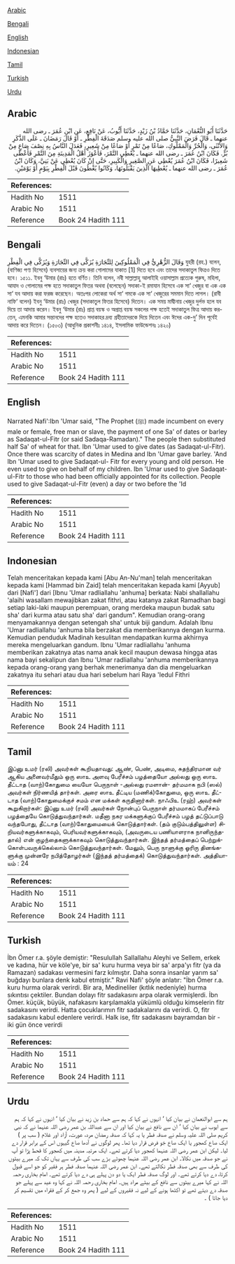 [Arabic](#arabic)

[Bengali](#bengali)

[English](#english)

[Indonesian](#indonesian)

[Tamil](#tamil)

[Turkish](#turkish)

[Urdu](#urdu)

## Arabic


<div dir="rtl" lang="ar" style={{fontSize:'larger',backgroundColor:'#f8f9fa',padding:20}}>
حَدَّثَنَا أَبُو النُّعْمَانِ، حَدَّثَنَا حَمَّادُ بْنُ زَيْدٍ، حَدَّثَنَا أَيُّوبُ، عَنْ نَافِعٍ، عَنِ ابْنِ عُمَرَ ـ رضى الله عنهما ـ قَالَ فَرَضَ النَّبِيُّ صلى الله عليه وسلم صَدَقَةَ الْفِطْرِ ـ أَوْ قَالَ رَمَضَانَ ـ عَلَى الذَّكَرِ وَالأُنْثَى، وَالْحُرِّ وَالْمَمْلُوكِ، صَاعًا مِنْ تَمْرٍ أَوْ صَاعًا مِنْ شَعِيرٍ، فَعَدَلَ النَّاسُ بِهِ نِصْفَ صَاعٍ مِنْ بُرٍّ‏.‏ فَكَانَ ابْنُ عُمَرَ ـ رضى الله عنهما ـ يُعْطِي التَّمْرَ، فَأَعْوَزَ أَهْلُ الْمَدِينَةِ مِنَ التَّمْرِ فَأَعْطَى شَعِيرًا، فَكَانَ ابْنُ عُمَرَ يُعْطِي عَنِ الصَّغِيرِ وَالْكَبِيرِ، حَتَّى إِنْ كَانَ يُعْطِي عَنْ بَنِيَّ، وَكَانَ ابْنُ عُمَرَ ـ رضى الله عنهما ـ يُعْطِيهَا الَّذِينَ يَقْبَلُونَهَا، وَكَانُوا يُعْطُونَ قَبْلَ الْفِطْرِ بِيَوْمٍ أَوْ يَوْمَيْنِ‏.‏
</div>
<div style={{backgroundColor:'#f8f9fa',padding:20, marginBottom: 10}}><table> <thead> <tr> <th>References:</th> <th></th> </tr> </thead> <tbody><tr><td>Hadith No</td><td>1511</td></tr><tr><td>Arabic No</td><td>1511</td></tr><tr><td>Reference</td><td>Book 24 Hadith 111</td></tr></tbody></table></div>

## Bengali


<div dir="ltr" lang="bn" style={{fontSize:'larger',backgroundColor:'#f8f9fa',padding:20}}>
وَقَالَ الزُّهْرِيُّ فِي الْمَمْلُوكِينَ لِلتِّجَارَةِ يُزَكَّى فِي التِّجَارَةِ وَيُزَكَّى فِي الْفِطْرِ যুহরী (রহ.) বলেন, (বাণিজ্য পণ্য হিসেবে) ব্যবসায়ের জন্য ক্রয় করা গোলামের যাকাত [1] দিতে হবে এবং তাদের সদাকাতুল ফিত্রও দিতে হবে। ১৫১১. ইবনু ‘উমার (রাঃ) হতে বর্ণিত। তিনি বলেন, নবী সাল্লাল্লাহু আলাইহি ওয়াসাল্লাম প্রত্যেক পুরুষ, মহিলা, আযাদ ও গোলামের পক্ষ হতে সদাকাতুল ফিতর অথবা (বলেছেন) সদাকা-ই রমাযান হিসেবে এক সা‘ খেজুর বা এক এক সা‘ যব আদায় করা ফরজ করেছেন। অতঃপর লোকেরা অর্থ সা‘ গমকে এক সা‘ খেজুরের সমমান দিতে লাগল। (রাবী নাফি‘ বলেন) ইবনু ‘উমার (রাঃ) খেজুর (সদাকাতুল ফিতর হিসেবে) দিতেন। এক সময় মাদ্বীনায় খেজুর দুর্লভ হলে যব দিয়ে তা আদায় করেন। ইবনু ‘উমার (রাঃ) প্রাপ্ত বয়স্ক ও অপ্রাপ্ত বয়স্ক সকলের পক্ষ হতেই সদাকাতুল ফিত্র আদায় করতেন, এমনকি আমার সন্তানদের পক্ষ হতেও সদাকাহর দ্রব্য গ্রহীতাদেরকে দিয়ে দিতেন এবং ঈদের এক-দু’ দিন পূর্বেই আদায় করে দিতেন। (১৫০৩) (আধুনিক প্রকাশনীঃ ১৪১৪, ইসলামিক ফাউন্ডেশনঃ ১৪২০)
</div>
<div style={{backgroundColor:'#f8f9fa',padding:20, marginBottom: 10}}><table> <thead> <tr> <th>References:</th> <th></th> </tr> </thead> <tbody><tr><td>Hadith No</td><td>1511</td></tr><tr><td>Arabic No</td><td>1511</td></tr><tr><td>Reference</td><td>Book 24 Hadith 111</td></tr></tbody></table></div>

## English


<div dir="ltr" lang="en" style={{fontSize:'larger',backgroundColor:'#f8f9fa',padding:20}}>
Narrated Nafi':Ibn 'Umar said, "The Prophet (ﷺ) made incumbent on every male or female, free man or slave, the payment of one Sa' of dates or barley as Sadaqat-ul-Fitr (or said Sadaqa-Ramadan)." The people then substituted half Sa' of wheat for that. Ibn 'Umar used to give dates (as Sadaqat-ul-Fitr). Once there was scarcity of dates in Medina and Ibn 'Umar gave barley. 'And Ibn 'Umar used to give Sadaqat-ul- Fitr for every young and old person. He even used to give on behalf of my children. Ibn 'Umar used to give Sadaqat-ul-Fitr to those who had been officially appointed for its collection. People used to give Sadaqat-ul-Fitr (even) a day or two before the 'Id
</div>
<div style={{backgroundColor:'#f8f9fa',padding:20, marginBottom: 10}}><table> <thead> <tr> <th>References:</th> <th></th> </tr> </thead> <tbody><tr><td>Hadith No</td><td>1511</td></tr><tr><td>Arabic No</td><td>1511</td></tr><tr><td>Reference</td><td>Book 24 Hadith 111</td></tr></tbody></table></div>

## Indonesian


<div dir="ltr" lang="id" style={{fontSize:'larger',backgroundColor:'#f8f9fa',padding:20}}>
Telah menceritakan kepada kami [Abu An-Nu'man] telah menceritakan kepada kami [Hammad bin Zaid] telah menceritakan kepada kami [Ayyub] dari [Nafi'] dari [Ibnu 'Umar radliallahu 'anhuma] berkata: Nabi shallallahu 'alaihi wasallam mewajibkan zakat fithri, atau katanya zakat Ramadhan bagi setiap laki-laki maupun perempuan, orang merdeka maupun budak satu sha' dari kurma atau satu sha' dari gandum". Kemudian orang-orang menyamakannya dengan setengah sha' untuk biji gandum. Adalah Ibnu 'Umar radliallahu 'anhuma bila berzakat dia memberikannya dengan kurma. Kemudian penduduk Madinah kesulitan mendapatkan kurma akhirnya mereka mengeluarkan gandum. Ibnu 'Umar radliallahu 'anhuma memberikan zakatnya atas nama anak kecil maupun dewasa hingga atas nama bayi sekalipun dan Ibnu 'Umar radliallahu 'anhuma memberikannya kepada orang-orang yang berhak menerimanya dan dia mengeluarkan zakatnya itu sehari atau dua hari sebelum hari Raya 'Iedul Fithri
</div>
<div style={{backgroundColor:'#f8f9fa',padding:20, marginBottom: 10}}><table> <thead> <tr> <th>References:</th> <th></th> </tr> </thead> <tbody><tr><td>Hadith No</td><td>1511</td></tr><tr><td>Arabic No</td><td>1511</td></tr><tr><td>Reference</td><td>Book 24 Hadith 111</td></tr></tbody></table></div>

## Tamil


<div dir="ltr" lang="ta" style={{fontSize:'larger',backgroundColor:'#f8f9fa',padding:20}}>
இப்னு உமர் (ரலி) அவர்கள் கூறியதாவது: ஆண், பெண், அடிமை, சுதந்திரமான வர் ஆகிய அனைவர்மீதும் ஒரு ஸாஉ அளவு பேரீச்சம் பழத்தையோ அல்லது ஒரு ஸாஉ தீட்டாத (வாற்)கோதுமை யையோ பெருநாள் -அல்லது ரமளான்- தர்மமாக நபி (ஸல்) அவர்கள் நிர்ணயித் தார்கள். அரை ஸாஉ தீட்டிய (மணிக்)கோதுமை, ஒரு ஸாஉ தீட்டாத (வாற்)கோதுமைக்குச் சமம் என மக்கள் கருதினார்கள். நாஃபிஉ (ரஹ்) அவர்கள் கூறுகிறார்கள்: இப்னு உமர் (ரலி) அவர்கள் நோன்புப் பெருநாள் தர்மமாகப் பேரீச்சம் பழத்தையே கொடுத்துவந்தார்கள். மதீனா நகர மக்களுக்குப் பேரீச்சம் பழத் தட்டுப்பாடு வந்தபோது, தீட்டாத (வாற்)கோதுமையைக் கொடுத்தார்கள். (தம் குடும்பத்திலுள்ள) சிறியவர்களுக்காகவும், பெரியவர்களுக்காகவும், (அவருடைய பணியாளராக நானிருந்ததால்) என் குழந்தைகளுக்காகவும் கொடுத்துவந்தார்கள். இந்தத் தர்மத்தைப் பெற்றுக்கொள்பவருக்கெல்லாம் கொடுத்துவந்தார்கள். மேலும், பெரு நாளுக்கு ஓரிரு தினங்களுக்கு முன்னரே நபித்தோழர்கள் (இந்தத் தர்மத்தைக்) கொடுத்துவந்தார்கள். அத்தியாயம் : 24
</div>
<div style={{backgroundColor:'#f8f9fa',padding:20, marginBottom: 10}}><table> <thead> <tr> <th>References:</th> <th></th> </tr> </thead> <tbody><tr><td>Hadith No</td><td>1511</td></tr><tr><td>Arabic No</td><td>1511</td></tr><tr><td>Reference</td><td>Book 24 Hadith 111</td></tr></tbody></table></div>

## Turkish


<div dir="ltr" lang="tr" style={{fontSize:'larger',backgroundColor:'#f8f9fa',padding:20}}>
İbn Ömer r.a. şöyle demiştir: "Resulullah Sallallahu Aleyhi ve Sellem, erkek ve kadına, hür ve köle'ye, bir sa' kuru hurma veya bir sa' arpa'yı fitr (ya da Ramazan) sadakası vermesini farz kılmıştır. Daha sonra insanlar yarım sa' buğdayı bunlara denk kabul etmiştir." Ravi Nafi' şöyle anlatır: "İbn Ömer r.a. kuru hurma olarak verirdi. Bir ara, Medineliler (kıtlık nedeniyle) hurma sıkıntısı çektiler. Bundan dolayı fitr sadakasını arpa olarak vermişlerdi. İbn Ömer. küçük, büyük, nafakasını karşılamakla yükümlü olduğu kimselerin fitr sadakasını verirdi. Hatta çocuklarımın fitr sadakalarını da verirdi. O, fitr sadakasını kabul edenlere verirdi. Halk ise, fitr sadakasını bayramdan bir - iki gün önce verirdi
</div>
<div style={{backgroundColor:'#f8f9fa',padding:20, marginBottom: 10}}><table> <thead> <tr> <th>References:</th> <th></th> </tr> </thead> <tbody><tr><td>Hadith No</td><td>1511</td></tr><tr><td>Arabic No</td><td>1511</td></tr><tr><td>Reference</td><td>Book 24 Hadith 111</td></tr></tbody></table></div>

## Urdu


<div dir="rtl" lang="ur" style={{fontSize:'larger',backgroundColor:'#f8f9fa',padding:20}}>
ہم سے ابوالنعمان نے بیان کیا ‘ انہوں نے کہا کہ ہم سے حماد بن زید نے بیان کیا ‘ انہوں نے کہا کہ ہم سے ایوب نے بیان کیا ‘ ان سے نافع نے بیان کیا اور ان سے عبداللہ بن عمر رضی اللہ عنہما نے کہ نبی کریم صلی اللہ علیہ وسلم نے صدقہ فطر یا یہ کہا کہ صدقہ رمضان مرد، عورت، آزاد اور غلام ( سب پر ) ایک صاع کھجور یا ایک صاع جَو فرض قرار دیا تھا۔ پھر لوگوں نے آدھا صاع گیہوں اس کے برابر قرار دے لیا۔ لیکن ابن عمر رضی اللہ عنہما کھجور دیا کرتے تھے۔ ایک مرتبہ مدینہ میں کھجور کا قحط پڑا تو آپ نے جو صدقہ میں نکالا۔ ابن عمر رضی اللہ عنہما چھوٹے بڑے سب کی طرف سے یہاں تک کہ میرے بیٹوں کی طرف سے بھی صدقہ فطر نکالتے تھے۔ ابن عمر رضی اللہ عنہما صدقہ فطر ہر فقیر کو جو اسے قبول کرتا، دے دیا کرتے تھے۔ اور لوگ صدقہ فطر ایک یا دو دن پہلے ہی دے دیا کرتے تھے۔ امام بخاری رحمہ اللہ نے کہا میرے بیٹوں سے نافع کے بیٹے مراد ہیں۔ امام بخاری رحمہ اللہ نے کہا وہ عید سے پہلے جو صدقہ دے دیتے تھے تو اکٹھا ہونے کے لیے نہ فقیروں کے لیے ( پھر وہ جمع کر کے فقراء میں تقسیم کر دیا جاتا ) ۔
</div>
<div style={{backgroundColor:'#f8f9fa',padding:20, marginBottom: 10}}><table> <thead> <tr> <th>References:</th> <th></th> </tr> </thead> <tbody><tr><td>Hadith No</td><td>1511</td></tr><tr><td>Arabic No</td><td>1511</td></tr><tr><td>Reference</td><td>Book 24 Hadith 111</td></tr></tbody></table></div>